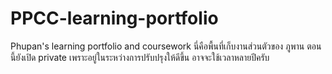 # PPCC-learning-portfolio
Phupan's learning portfolio and coursework
นี่คือพื้นที่เก็บงานส่วนตัวของ ภูพาน ตอนนี้ยังเปิด private เพราะอยู่ในระหว่างการปรับปรุงให้ดีขึ้น อาจจะใช้เวลาหลายปีครับ
